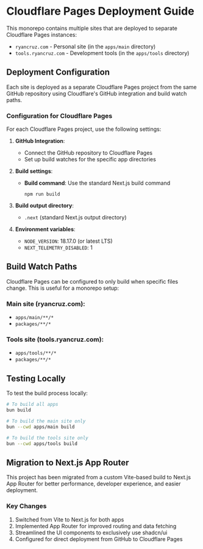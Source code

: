 # Cloudflare Pages Deployment Guide

This monorepo contains multiple sites that are deployed to separate Cloudflare Pages instances:

- `ryancruz.com` - Personal site (in the `apps/main` directory)
- `tools.ryancruz.com` - Development tools (in the `apps/tools` directory)

## Deployment Configuration

Each site is deployed as a separate Cloudflare Pages project from the same GitHub repository using Cloudflare's GitHub integration and build watch paths.

### Configuration for Cloudflare Pages

For each Cloudflare Pages project, use the following settings:

1. **GitHub Integration**:
   - Connect the GitHub repository to Cloudflare Pages
   - Set up build watches for the specific app directories

2. **Build settings**:
   - **Build command**: Use the standard Next.js build command
     ```
     npm run build
     ```

3. **Build output directory**:
   - `.next` (standard Next.js output directory)

4. **Environment variables**:
   - `NODE_VERSION`: 18.17.0 (or latest LTS)
   - `NEXT_TELEMETRY_DISABLED`: 1

## Build Watch Paths

Cloudflare Pages can be configured to only build when specific files change. This is useful for a monorepo setup:

### Main site (ryancruz.com):
- `apps/main/**/*`
- `packages/**/*`

### Tools site (tools.ryancruz.com):
- `apps/tools/**/*`
- `packages/**/*`

## Testing Locally

To test the build process locally:

```bash
# To build all apps
bun build

# To build the main site only
bun --cwd apps/main build

# To build the tools site only
bun --cwd apps/tools build
```

## Migration to Next.js App Router

This project has been migrated from a custom Vite-based build to Next.js App Router for better performance, developer experience, and easier deployment.

### Key Changes

1. Switched from Vite to Next.js for both apps
2. Implemented App Router for improved routing and data fetching
3. Streamlined the UI components to exclusively use shadcn/ui
4. Configured for direct deployment from GitHub to Cloudflare Pages
